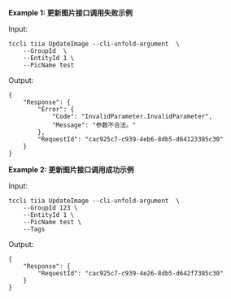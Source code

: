 **Example 1: 更新图片接口调用失败示例**



Input: 

```
tccli tiia UpdateImage --cli-unfold-argument  \
    --GroupId  \
    --EntityId 1 \
    --PicName test
```

Output: 
```
{
    "Response": {
        "Error": {
            "Code": "InvalidParameter.InvalidParameter",
            "Message": "参数不合法。"
        },
        "RequestId": "cac925c7-c939-4eb6-8db5-d64123385c30"
    }
}
```

**Example 2: 更新图片接口调用成功示例**



Input: 

```
tccli tiia UpdateImage --cli-unfold-argument  \
    --GroupId 123 \
    --EntityId 1 \
    --PicName test \
    --Tags 
```

Output: 
```
{
    "Response": {
        "RequestId": "cac925c7-c939-4e26-8db5-d642f7385c30"
    }
}
```

